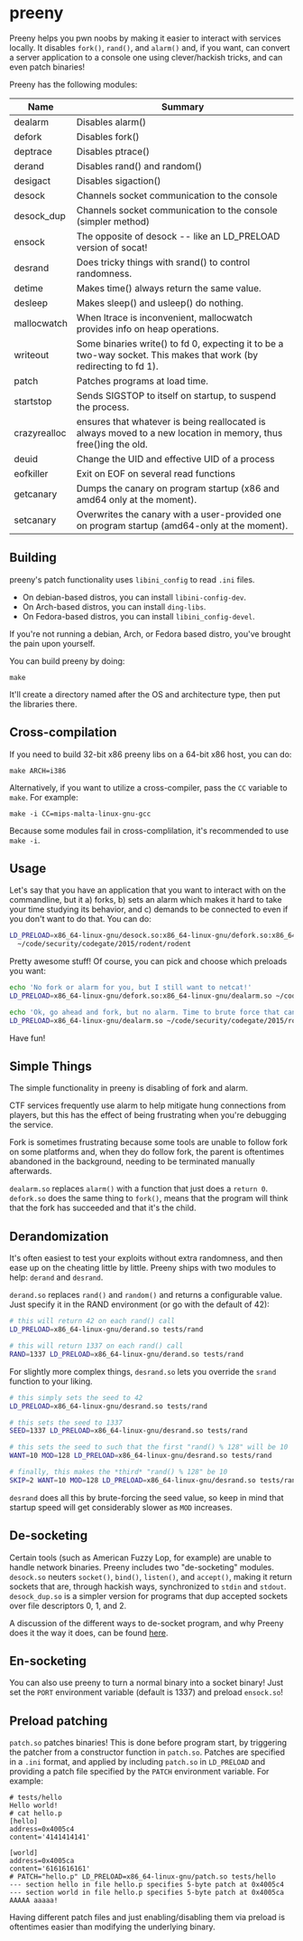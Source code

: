# preeny

Preeny helps you pwn noobs by making it easier to interact with services locally.
It disables `fork()`, `rand()`, and `alarm()` and, if you want, can convert a server application to a console one using clever/hackish tricks, and can even patch binaries!

Preeny has the following modules:

| Name | Summary |
|------|---------|
| dealarm | Disables alarm() |
| defork | Disables fork() |
| deptrace | Disables ptrace() |
| derand | Disables rand() and random() |
| desigact | Disables sigaction() |
| desock | Channels socket communication to the console |
| desock\_dup | Channels socket communication to the console (simpler method) |
| ensock | The opposite of desock -- like an LD\_PRELOAD version of socat! |
| desrand | Does tricky things with srand() to control randomness. |
| detime | Makes time() always return the same value. |
| desleep | Makes sleep() and usleep() do nothing. |
| mallocwatch | When ltrace is inconvenient, mallocwatch provides info on heap operations. |
| writeout | Some binaries write() to fd 0, expecting it to be a two-way socket. This makes that work (by redirecting to fd 1). |
| patch | Patches programs at load time. |
| startstop | Sends SIGSTOP to itself on startup, to suspend the process. |
| crazyrealloc | ensures that whatever is being reallocated is always moved to a new location in memory, thus free()ing the old. |
| deuid | Change the UID and effective UID of a process |
| eofkiller | Exit on EOF on several read functions |
| getcanary | Dumps the canary on program startup (x86 and amd64 only at the moment). |
| setcanary | Overwrites the canary with a user-provided one on program startup (amd64-only at the moment). |

## Building

preeny's patch functionality uses `libini_config` to read `.ini` files.

* On debian-based distros, you can install `libini-config-dev`.
* On Arch-based distros, you can install `ding-libs`.
* On Fedora-based distros, you can install `libini_config-devel`.

If you're not running a debian, Arch, or Fedora based distro, you've brought the pain upon yourself.

You can build preeny by doing:

    make

It'll create a directory named after the OS and architecture type, then put the libraries there.

## Cross-compilation

If you need to build 32-bit x86 preeny libs on a 64-bit x86 host, you can do:

    make ARCH=i386

Alternatively, if you want to utilize a cross-compiler, pass the `CC` variable to `make`.  For example:

    make -i CC=mips-malta-linux-gnu-gcc

Because some modules fail in cross-complilation, it's recommended to use `make -i`.

## Usage

Let's say that you have an application that you want to interact with on the commandline, but it a) forks, b) sets an alarm which makes it hard to take your time studying its behavior, and c) demands to be connected to even if you don't want to do that.
You can do:

```bash
LD_PRELOAD=x86_64-linux-gnu/desock.so:x86_64-linux-gnu/defork.so:x86_64-linux-gnu/dealarm.so \
  ~/code/security/codegate/2015/rodent/rodent
```

Pretty awesome stuff!  Of course, you can pick and choose which preloads you want:

```bash
echo 'No fork or alarm for you, but I still want to netcat!'
LD_PRELOAD=x86_64-linux-gnu/defork.so:x86_64-linux-gnu/dealarm.so ~/code/security/codegate/2015/rodent/rodent

echo 'Ok, go ahead and fork, but no alarm. Time to brute force that canary.'
LD_PRELOAD=x86_64-linux-gnu/dealarm.so ~/code/security/codegate/2015/rodent/rodent
```

Have fun!

## Simple Things

The simple functionality in preeny is disabling of fork and alarm.

CTF services frequently use alarm to help mitigate hung connections from players, but this has the effect of being frustrating when you're debugging the service.

Fork is sometimes frustrating because some tools are unable to follow fork on some platforms and, when they do follow fork, the parent is oftentimes abandoned in the background, needing to be terminated manually afterwards.

`dealarm.so` replaces `alarm()` with a function that just does a `return 0`.
`defork.so` does the same thing to `fork()`, means that the program will think that the fork has succeeded and that it's the child.

## Derandomization

It's often easiest to test your exploits without extra randomness, and then ease up on the cheating little by little.
Preeny ships with two modules to help: `derand` and `desrand`.

`derand.so` replaces `rand()` and `random()` and returns a configurable value. Just specify it in the RAND environment (or go with the default of 42):

```bash
# this will return 42 on each rand() call
LD_PRELOAD=x86_64-linux-gnu/derand.so tests/rand

# this will return 1337 on each rand() call
RAND=1337 LD_PRELOAD=x86_64-linux-gnu/derand.so tests/rand
```

For slightly more complex things, `desrand.so` lets you override the `srand` function to your liking.

```bash
# this simply sets the seed to 42
LD_PRELOAD=x86_64-linux-gnu/desrand.so tests/rand

# this sets the seed to 1337
SEED=1337 LD_PRELOAD=x86_64-linux-gnu/desrand.so tests/rand

# this sets the seed to such that the first "rand() % 128" will be 10
WANT=10 MOD=128 LD_PRELOAD=x86_64-linux-gnu/desrand.so tests/rand

# finally, this makes the *third* "rand() % 128" be 10
SKIP=2 WANT=10 MOD=128 LD_PRELOAD=x86_64-linux-gnu/desrand.so tests/rand
```

`desrand` does all this by brute-forcing the seed value, so keep in mind that startup speed will get considerably slower as `MOD` increases.

## De-socketing

Certain tools (such as American Fuzzy Lop, for example) are unable to handle network binaries.
Preeny includes two "de-socketing" modules.
`desock.so` neuters `socket()`, `bind()`, `listen()`, and `accept()`, making it return sockets that are, through hackish ways, synchronized to `stdin` and `stdout`.
`desock_dup.so` is a simpler version for programs that dup accepted sockets over file descriptors 0, 1, and 2.

A discussion of the different ways to de-socket program, and why Preeny does it the way it does, can be found [here](https://github.com/zardus/preeny/issues/10).

## En-socketing

You can also use preeny to turn a normal binary into a socket binary! Just set the `PORT` environment variable (default is 1337) and preload `ensock.so`!

## Preload patching

`patch.so` patches binaries!
This is done before program start, by triggering the patcher from a constructor function in `patch.so`.
Patches are specified in a `.ini` format, and applied by including `patch.so` in `LD_PRELOAD` and providing a patch file specified by the `PATCH` environment variable.
For example:

```ShellSession
# tests/hello 
Hello world!
# cat hello.p 
[hello]
address=0x4005c4
content='4141414141'

[world]
address=0x4005ca
content='6161616161'
# PATCH="hello.p" LD_PRELOAD=x86_64-linux-gnu/patch.so tests/hello 
--- section hello in file hello.p specifies 5-byte patch at 0x4005c4
--- section world in file hello.p specifies 5-byte patch at 0x4005ca
AAAAA aaaaa!

```

Having different patch files and just enabling/disabling them via preload is oftentimes easier than modifying the underlying binary.
